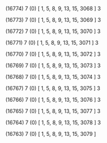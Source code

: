 (16774) 7 (0) [ 1, 5, 8, 9, 13, 15, 3068 ] 3 


(16773) 7 (0) [ 1, 5, 8, 9, 13, 15, 3069 ] 3 


(16772) 7 (0) [ 1, 5, 8, 9, 13, 15, 3070 ] 3 


(16771) 7 (0) [ 1, 5, 8, 9, 13, 15, 3071 ] 3 


(16770) 7 (0) [ 1, 5, 8, 9, 13, 15, 3072 ] 3 


(16769) 7 (0) [ 1, 5, 8, 9, 13, 15, 3073 ] 3 


(16768) 7 (0) [ 1, 5, 8, 9, 13, 15, 3074 ] 3 


(16767) 7 (0) [ 1, 5, 8, 9, 13, 15, 3075 ] 3 


(16766) 7 (0) [ 1, 5, 8, 9, 13, 15, 3076 ] 3 


(16765) 7 (0) [ 1, 5, 8, 9, 13, 15, 3077 ] 3 


(16764) 7 (0) [ 1, 5, 8, 9, 13, 15, 3078 ] 3 


(16763) 7 (0) [ 1, 5, 8, 9, 13, 15, 3079 ]  

